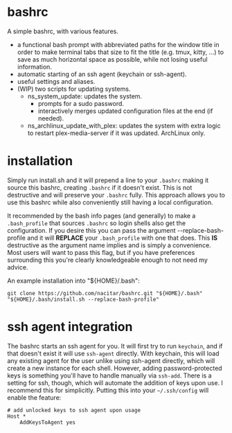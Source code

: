bashrc
======

A simple bashrc, with various features.
- a functional bash prompt with abbreviated paths for the window title in order
to make terminal tabs that size to fit the title (e.g. tmux, kitty, ...) to
save as much horizontal space as possible, while not losing useful information.
- automatic starting of an ssh agent (keychain or ssh-agent).
- useful settings and aliases.
- (WIP) two scripts for updating systems.
  - ns\_system\_update: updates the system.
    - prompts for a sudo password.
    - interactively merges updated configuration files at the end (if needed).
  - ns\_archlinux\_update\_with\_plex: updates the system with extra logic to
    restart plex-media-server if it was updated.  ArchLinux only.


installation
============

Simply run install.sh and it will prepend a line to your `.bashrc` making it
source this bashrc, creating `.bashrc` if it doesn't exist.  This is not
destructive and will preserve your `.bashrc` fully.  This approach allows you
to use this bashrc while also conveniently still having a local configuration.

It recommended by the bash info pages (and generally) to make a `.bash_profile`
that sources `.bashrc` so login shells also get the configuration.  If you desire
this you can pass the argument --replace-bash-profile and it will **REPLACE**
your `.bash_profile` with one that does.  This **IS** destructive as the
argument name implies and is simply a convenience.  Most users will want to
pass this flag, but if you have preferences surrounding this you're clearly
knowledgeable enough to not need my advice.

An example installation into "${HOME}/.bash":

```
git clone https://github.com/nacitar/bashrc.git "${HOME}/.bash"
"${HOME}/.bash/install.sh --replace-bash-profile"
```


ssh agent integration
=====================

The bashrc starts an ssh agent for you.  It will first try to run `keychain`,
and if that doesn't exist it will use `ssh-agent` directly.  With keychain,
this will load any existing agent for the user unlike using ssh-agent directly,
which will create a new instance for each shell.  However, adding
password-protected keys is something you'll have to handle manually via
`ssh-add`.  There is a setting for ssh, though, which will automate the
addition of keys upon use.  I recommend this for simplicitly. Putting this into
your `~/.ssh/config` will enable the feature:
```
# add unlocked keys to ssh agent upon usage
Host *
    AddKeysToAgent yes
```
